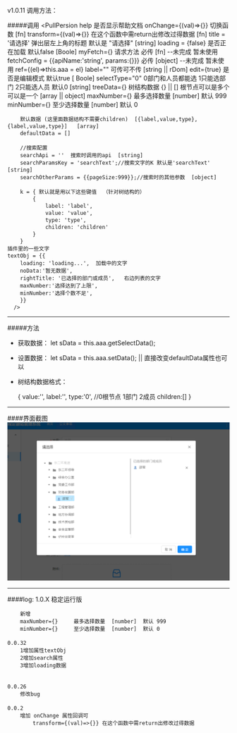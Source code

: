 v1.0.11
调用方法： 

#####调用
    <PullPersion 
        help  是否显示帮助文档 
        onChange={(val)=>{}}  切换函数 [fn]
        transform={(val)=>{}} 在这个函数中需return出修改过得数据 [fn]
        title = '请选择'  弹出层左上角的标题 默认是  "请选择"  [string]
        loading = {false}  是否正在加载   默认false  [Boole]
        myFetch={}  请求方法 必传  [fn]  --未完成 暂未使用
        fetchConfig = {{apiName:'string', params:{}}}  必传  [object] --未完成 暂未使用
        ref={(el)=>this.aaa = el}
        label=""         可传可不传 [string || rDom]
        edit={true}      是否是编辑模式 默认true  [ Boole]
        selectType="0"   0部门和人员都能选 1只能选部门 2只能选人员   默认0   [string]
        treeData={}      树结构数据  {} || [] 根节点可以是多个可以是一个  [array || object] 
        maxNumber={}     最多选择数量  [number]  默认 999
        minNumber={}     至少选择数量  [number]  默认 0

        默认数据 (这里面数据结构不需要children)  [{label,value,type}, {label,value,type}]   [array]   
        defaultData = [] 

        //搜索配置
        searchApi = ''  搜索时调用的api  [string]
        searchParamsKey = 'searchText';//搜索文字的K 默认是'searchText'   [string]
        searchOtherParams = {{pageSize:999}};//搜索时的其他参数  [object]

        k = { 默认就是用以下这些键值  （针对树结构的）
            {
                label: 'label',
                value: 'value',
                type: 'type',
                children: 'children'
            }
        }
    插件里的一些文字
    textObj = {{
        loading: 'loading...',  加载中的文字
        noData:'暂无数据',  
        rightTitle: '已选择的部门或成员',   右边列表的文字
        maxNumber:'选择达到了上限',
        minNumber:'选择个数不足',
        }}
      /> 
----
#####方法
*   获取数据：
        let sData = this.aaa.getSelectData();

*   设置数据：
        let sData = this.aaa.setData(); || 直接改变defaultData属性也可以
                

*   树结构数据格式： 

    {
        value:'',
        label:'',
        type:'0', //0根节点 1部门  2成员
        children:[]
    }

----
####界面截图
![截图](./img.png "正常使用时的截图")

---- 

####log:
    1.0.X
        稳定运行版  

        新增
        maxNumber={}     最多选择数量  [number]  默认 999
        minNumber={}     至少选择数量  [number]  默认 0
      
    0.0.32
        1增加属性textObj
        2增加search属性
        3增加loading数据


    0.0.26
        修改bug

    0.0.2
        增加 onChange 属性回调可
            transform={(val)=>{}} 在这个函数中需return出修改过得数据
